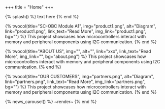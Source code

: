 +++
title = "Home"
+++

{% splash() %}
text here
{% end %}


{% twocol(title="SC-OBC Module A1", img="product1.png", alt="Diagram", link="product1.png", link_text="Read More", img_link="product1.png", bg="") %}
This project showcases how microcontrollers interact with memory and peripheral components using I2C communication.
{% end %}

{% twocol(title="ABOUT US", img="", alt="", link="xxx", link_text="Read More", img_link="", bg="about.png") %}
This project showcases how microcontrollers interact with memory and peripheral components using I2C communication.
{% end %}


{% twocol(title="OUR CUSTOMERS", img="partners.png", alt="Diagram", link="partners.png", link_text="Read More", img_link="partners.png", bg="") %}
This project showcases how microcontrollers interact with memory and peripheral components using I2C communication.
{% end %}

{% news_carousel() %}
~render~
{% end %}


